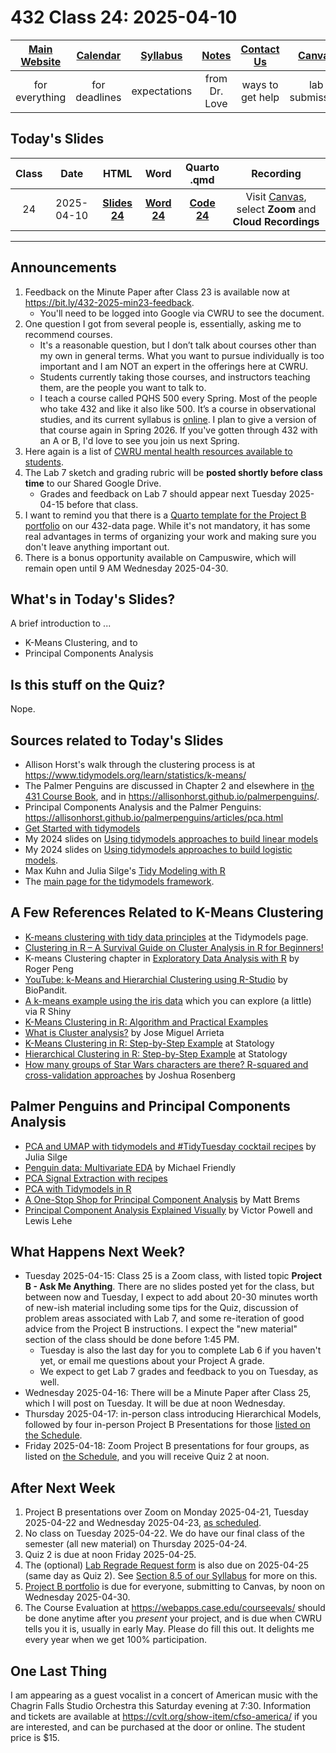 # 432 Class 24: 2025-04-10

[Main Website](https://thomaselove.github.io/432-2025/) | [Calendar](https://thomaselove.github.io/432-2025/calendar.html) | [Syllabus](https://thomaselove.github.io/432-syllabus-2025/) | [Notes](https://thomaselove.github.io/432-notes/) | [Contact Us](https://thomaselove.github.io/432-2025/contact.html) | [Canvas](https://canvas.case.edu) | [Data and Code](https://github.com/THOMASELOVE/432-data) | [Sources](https://github.com/THOMASELOVE/432-classes-2024/tree/main/sources)
:-----------: | :--------------: | :----------: | :---------: | :-------------: | :-----------: | :------------: |:------:
for everything | for deadlines | expectations | from Dr. Love | ways to get help | lab submission | for downloads | to read

## Today's Slides

Class | Date | HTML | Word | Quarto .qmd | Recording
:---: | :--------: | :------: | :------: | :------: | :-------------:
24 | 2025-04-10 | **[Slides 24](https://thomaselove.github.io/432-slides-2025/slides24.html)** | **[Word 24](https://thomaselove.github.io/432-slides-2025/slides24w.docx)** | **[Code 24](https://github.com/THOMASELOVE/432-slides-2025/blob/main/slides24.qmd)** | Visit [Canvas](https://canvas.case.edu/), select **Zoom** and **Cloud Recordings**

---

## Announcements

1. Feedback on the Minute Paper after Class 23 is available now at <https://bit.ly/432-2025-min23-feedback>.
    - You'll need to be logged into Google via CWRU to see the document.
2. One question I got from several people is, essentially, asking me to recommend courses.
    - It's a reasonable question, but I don’t talk about courses other than my own in general terms. What you want to pursue individually is too important and I am NOT an expert in the offerings here at CWRU.
    - Students currently taking those courses, and instructors teaching them, are the people you want to talk to.
    - I teach a course called PQHS 500 every Spring. Most of the people who take 432 and like it also like 500. It’s a course in observational studies, and its current syllabus is [online](https://thomaselove.github.io/500-syllabus-2025/). I plan to give a version of that course again in Spring 2026. If you've gotten through 432 with an A or B, I'd love to see you join us next Spring.
3. Here again is a list of [CWRU mental health resources available to students](https://case.edu/wellness/campuswide-resources/mental-health-resources). 
4. The Lab 7 sketch and grading rubric will be **posted shortly before class time** to our Shared Google Drive.
    - Grades and feedback on Lab 7 should appear next Tuesday 2025-04-15 before that class.
5. I want to remind you that there is a [Quarto template for the Project B portfolio](https://github.com/THOMASELOVE/432-data/blob/master/data/432_projectB_portfolio_template.qmd) on our 432-data page. While it's not mandatory, it has some real advantages in terms of organizing your work and making sure you don't leave anything important out.
6. There is a bonus opportunity available on Campuswire, which will remain open until 9 AM Wednesday 2025-04-30.

## What's in Today's Slides?

A brief introduction to ...

- K-Means Clustering, and to
- Principal Components Analysis

## Is this stuff on the Quiz?

Nope.

## Sources related to Today's Slides

- Allison Horst's walk through the clustering process is at <https://www.tidymodels.org/learn/statistics/k-means/>
- The Palmer Penguins are discussed in Chapter 2 and elsewhere in [the 431 Course Book](https://thomaselove.github.io/431-book/), and in <https://allisonhorst.github.io/palmerpenguins/>.
- Principal Components Analysis and the Palmer Penguins: <https://allisonhorst.github.io/palmerpenguins/articles/pca.html>
- [Get Started with tidymodels](https://www.tidymodels.org/start/)
- My 2024 slides on [Using tidymodels approaches to build linear models](https://thomaselove.github.io/432-slides-2024/slides23.html#/todays-topics)
- My 2024 slides on [Using tidymodels approaches to build logistic models](https://thomaselove.github.io/432-slides-2024/slides24.html#/todays-topic).
- Max Kuhn and Julia Silge's [Tidy Modeling with R](https://www.tmwr.org/)
- The [main page for the tidymodels framework](https://www.tidymodels.org/).

## A Few References Related to K-Means Clustering

- [K-means clustering with tidy data principles](https://www.tidymodels.org/learn/statistics/k-means/) at the Tidymodels page.
- [Clustering in R – A Survival Guide on Cluster Analysis in R for Beginners!](https://data-flair.training/blogs/clustering-in-r-tutorial/)
- K-means Clustering chapter in [Exploratory Data Analysis with R](https://bookdown.org/rdpeng/exdata/k-means-clustering.html) by Roger Peng
- [YouTube: k-Means and Hierarchial Clustering using R-Studio](https://www.youtube.com/watch?v=tkAJT8gWBSY) by BioPandit.
- [A k-means example using the iris data](https://shiny.rstudio.com/gallery/kmeans-example.html) which you can explore (a little) via R Shiny
- [K-Means Clustering in R: Algorithm and Practical Examples](https://www.datanovia.com/en/lessons/k-means-clustering-in-r-algorith-and-practical-examples/)
- [What is Cluster analysis?](https://datascience.com.co/what-is-cluster-analysis-336362f15ed0) by Jose Miguel Arrieta
- [K-Means Clustering in R: Step-by-Step Example](https://www.statology.org/k-means-clustering-in-r/) at Statology
- [Hierarchical Clustering in R: Step-by-Step Example](https://www.statology.org/hierarchical-clustering-in-r/) at Statology
- [How many groups of Star Wars characters are there? R-squared and cross-validation approaches](https://joshuamrosenberg.com/posts/how-many-groups-of-star-wars-characters-are-there-r-squared-and-cross-validation-approaches/) by Joshua Rosenberg

## Palmer Penguins and Principal Components Analysis

- [PCA and UMAP with tidymodels and #TidyTuesday cocktail recipes](https://juliasilge.com/blog/cocktail-recipes-umap/) by Julia Silge
- [Penguin data: Multivariate EDA](https://rpubs.com/friendly/penguin-biplots) by Michael Friendly
- [PCA Signal Extraction with recipes](https://recipes.tidymodels.org/reference/step_pca.html)
- [PCA with Tidymodels in R](https://cmdlinetips.com/2020/06/pca-with-tidymodels-in-r/)
- [A One-Stop Shop for Principal Component Analysis](https://towardsdatascience.com/a-one-stop-shop-for-principal-component-analysis-5582fb7e0a9c) by Matt Brems
- [Principal Component Analysis Explained Visually](https://setosa.io/ev/principal-component-analysis/) by Victor Powell and Lewis Lehe


## What Happens Next Week?

- Tuesday 2025-04-15: Class 25 is a Zoom class, with listed topic **Project B - Ask Me Anything**. There are no slides posted yet for the class, but between now and Tuesday, I expect to add about 20-30 minutes worth of new-ish material including some tips for the Quiz, discussion of problem areas associated with Lab 7, and some re-iteration of good advice from the Project B instructions. I expect the "new material" section of the class should be done before 1:45 PM.
    - Tuesday is also the last day for you to complete Lab 6 if you haven't yet, or email me questions about your Project A grade.
    - We expect to get Lab 7 grades and feedback to you on Tuesday, as well.
- Wednesday 2025-04-16: There will be a Minute Paper after Class 25, which I will post on Tuesday. It will be due at noon Wednesday.
- Thursday 2025-04-17: in-person class introducing Hierarchical Models, followed by four in-person Project B Presentations for those [listed on the Schedule](https://github.com/THOMASELOVE/432-classes-2025/tree/main/projectB). 
- Friday 2025-04-18: Zoom Project B presentations for four groups, as listed on [the Schedule](https://github.com/THOMASELOVE/432-classes-2025/tree/main/projectB), and you will receive Quiz 2 at noon.

## After Next Week

1. Project B presentations over Zoom on Monday 2025-04-21, Tuesday 2025-04-22 and Wednesday 2025-04-23, [as scheduled](https://github.com/THOMASELOVE/432-classes-2025/tree/main/projectB).
2. No class on Tuesday 2025-04-22. We do have our final class of the semester (all new material) on Thursday 2025-04-24.
3. Quiz 2 is due at noon Friday 2025-04-25.
4. The (optional) [Lab Regrade Request form](https://bit.ly/432-2025-lab-regrades) is also due on 2025-04-25 (same day as Quiz 2). See [Section 8.5 of our Syllabus](https://thomaselove.github.io/432-syllabus-2025/08-grading.html) for more on this.
5. [Project B portfolio](https://thomaselove.github.io/432-2025/projB.html#the-project-portfolio) is due for everyone, submitting to Canvas, by noon on Wednesday 2025-04-30.
6. The Course Evaluation at <https://webapps.case.edu/courseevals/> should be done anytime after you *present* your project, and is due when CWRU tells you it is, usually in early May. Please do fill this out. It delights me every year when we get 100% participation.

## One Last Thing

I am appearing as a guest vocalist in a concert of American music with the Chagrin Falls Studio Orchestra this Saturday evening at 7:30. Information and tickets are available at <https://cvlt.org/show-item/cfso-america/> if you are interested, and can be purchased at the door or online. The student price is $15.
